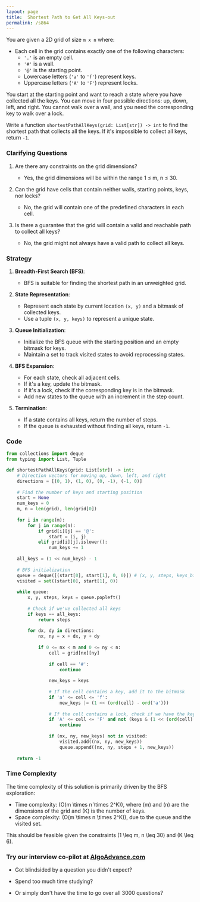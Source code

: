 ```yaml
---
layout: page
title:  Shortest Path to Get All Keys-out
permalink: /s864
---
```

You are given a 2D grid of size `m x n` where:
- Each cell in the grid contains exactly one of the following characters:
  - `'.'` is an empty cell.
  - `'#'` is a wall.
  - `'@'` is the starting point.
  - Lowercase letters (`'a'` to `'f'`) represent keys.
  - Uppercase letters (`'A'` to `'F'`) represent locks.

You start at the starting point and want to reach a state where you have collected all the keys. You can move in four possible directions: up, down, left, and right. You cannot walk over a wall, and you need the corresponding key to walk over a lock.

Write a function `shortestPathAllKeys(grid: List[str]) -> int` to find the shortest path that collects all the keys. If it's impossible to collect all keys, return `-1`.

### Clarifying Questions
1. Are there any constraints on the grid dimensions?
   - Yes, the grid dimensions will be within the range 1 ≤ m, n ≤ 30.

2. Can the grid have cells that contain neither walls, starting points, keys, nor locks?
   - No, the grid will contain one of the predefined characters in each cell.

3. Is there a guarantee that the grid will contain a valid and reachable path to collect all keys?
   - No, the grid might not always have a valid path to collect all keys.

### Strategy
1. **Breadth-First Search (BFS)**:
   - BFS is suitable for finding the shortest path in an unweighted grid.
   
2. **State Representation**:
   - Represent each state by current location `(x, y)` and a bitmask of collected keys.
   - Use a tuple `(x, y, keys)` to represent a unique state.
   
3. **Queue Initialization**:
   - Initialize the BFS queue with the starting position and an empty bitmask for keys.
   - Maintain a set to track visited states to avoid reprocessing states.

4. **BFS Expansion**:
   - For each state, check all adjacent cells.
   - If it's a key, update the bitmask.
   - If it's a lock, check if the corresponding key is in the bitmask.
   - Add new states to the queue with an increment in the step count.

5. **Termination**:
   - If a state contains all keys, return the number of steps.
   - If the queue is exhausted without finding all keys, return `-1`.

### Code
```python
from collections import deque
from typing import List, Tuple

def shortestPathAllKeys(grid: List[str]) -> int:
    # Direction vectors for moving up, down, left, and right
    directions = [(0, 1), (1, 0), (0, -1), (-1, 0)]
    
    # Find the number of keys and starting position
    start = None
    num_keys = 0
    m, n = len(grid), len(grid[0])
    
    for i in range(m):
        for j in range(n):
            if grid[i][j] == '@':
                start = (i, j)
            elif grid[i][j].islower():
                num_keys += 1
    
    all_keys = (1 << num_keys) - 1
    
    # BFS initialization
    queue = deque([(start[0], start[1], 0, 0)]) # (x, y, steps, keys_bitmask)
    visited = set((start[0], start[1], 0))
    
    while queue:
        x, y, steps, keys = queue.popleft()
        
        # Check if we've collected all keys
        if keys == all_keys:
            return steps
        
        for dx, dy in directions:
            nx, ny = x + dx, y + dy
            
            if 0 <= nx < m and 0 <= ny < n:
                cell = grid[nx][ny]
                
                if cell == '#':
                    continue
                
                new_keys = keys
                
                # If the cell contains a key, add it to the bitmask
                if 'a' <= cell <= 'f':
                    new_keys |= (1 << (ord(cell) - ord('a')))
                
                # If the cell contains a lock, check if we have the key
                if 'A' <= cell <= 'F' and not (keys & (1 << (ord(cell) - ord('A')))):
                    continue
                
                if (nx, ny, new_keys) not in visited:
                    visited.add((nx, ny, new_keys))
                    queue.append((nx, ny, steps + 1, new_keys))
    
    return -1
```

### Time Complexity
The time complexity of this solution is primarily driven by the BFS exploration:
- Time complexity: \(O(m \times n \times 2^K)\), where \(m\) and \(n\) are the dimensions of the grid and \(K\) is the number of keys.
- Space complexity: \(O(m \times n \times 2^K)\), due to the queue and the visited set.

This should be feasible given the constraints \(1 \leq m, n \leq 30\) and \(K \leq 6\).


### Try our interview co-pilot at [AlgoAdvance.com](https://algoAdvance.com)

- Got blindsided by a question you didn't expect?

- Spend too much time studying?

- Or simply don't have the time to go over all 3000 questions?

